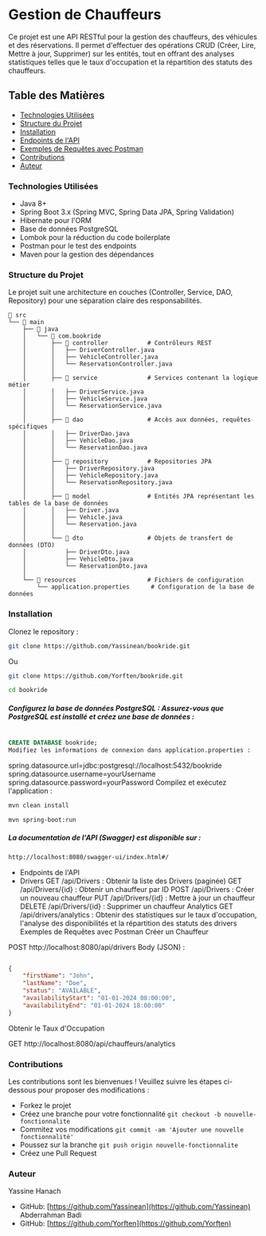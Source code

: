 # Gestion de Chauffeurs

Ce projet est une API RESTful pour la gestion des chauffeurs, des véhicules et des réservations. Il permet d'effectuer des opérations CRUD (Créer, Lire, Mettre à jour, Supprimer) sur les entités, tout en offrant des analyses statistiques telles que le taux d'occupation et la répartition des statuts des chauffeurs.

## Table des Matières

- [Technologies Utilisées](#technologies-utilisées)
- [Structure du Projet](#structure-du-projet)
- [Installation](#installation)
- [Endpoints de l'API](#endpoints-de-lapi)
- [Exemples de Requêtes avec Postman](#exemples-de-requêtes-avec-postman)
- [Contributions](#contributions)
- [Auteur](#auteur)

### Technologies Utilisées

- Java 8+
- Spring Boot 3.x (Spring MVC, Spring Data JPA, Spring Validation)
- Hibernate pour l'ORM
- Base de données PostgreSQL
- Lombok pour la réduction du code boilerplate
- Postman pour le test des endpoints
- Maven pour la gestion des dépendances

### Structure du Projet

Le projet suit une architecture en couches (Controller, Service, DAO, Repository) pour une séparation claire des responsabilités.
```
📂 src
└── 📂 main
    ├── 📂 java
    │   └── 📂 com.bookride
    │       ├── 📂 controller           # Contrôleurs REST
    │       │   ├── DriverController.java
    │       │   ├── VehicleController.java
    │       │   └── ReservationController.java
    │       │
    │       ├── 📂 service              # Services contenant la logique métier
    │       │   ├── DriverService.java
    │       │   ├── VehicleService.java
    │       │   └── ReservationService.java
    │       │
    │       ├── 📂 dao                  # Accès aux données, requêtes spécifiques
    │       │   ├── DriverDao.java
    │       │   ├── VehicleDao.java
    │       │   └── ReservationDao.java
    │       │
    │       ├── 📂 repository           # Repositories JPA
    │       │   ├── DriverRepository.java
    │       │   ├── VehicleRepository.java
    │       │   └── ReservationRepository.java
    │       │
    │       ├── 📂 model                # Entités JPA représentant les tables de la base de données
    │       │   ├── Driver.java
    │       │   ├── Vehicle.java
    │       │   └── Reservation.java
    │       │
    │       └── 📂 dto                  # Objets de transfert de données (DTO)
    │           ├── DriverDto.java
    │           ├── VehicleDto.java
    │           └── ReservationDto.java
    │
    └── 📂 resources                    # Fichiers de configuration
        └── application.properties      # Configuration de la base de données
```

### Installation

Clonez le repository :

```bash
git clone https://github.com/Yassinean/bookride.git
```
Ou 
```bash
git clone https://github.com/Yorften/bookride.git
```
```bash
cd bookride
```
##### Configurez la base de données PostgreSQL : Assurez-vous que PostgreSQL est installé et créez une base de données :

```sql

CREATE DATABASE bookride;
Modifiez les informations de connexion dans application.properties :

```
spring.datasource.url=jdbc:postgresql://localhost:5432/bookride
spring.datasource.username=yourUsername
spring.datasource.password=yourPassword
Compilez et exécutez l'application :

```bash
mvn clean install
```
```bash
mvn spring-boot:run
```
##### La documentation de l'API (Swagger) est disponible sur :

```bash
http://localhost:8080/swagger-ui/index.html#/
```
- Endpoints de l'API
- Drivers
GET /api/Drivers : Obtenir la liste des Drivers (paginée)
GET /api/Drivers/{id} : Obtenir un chauffeur par ID
POST /api/Drivers : Créer un nouveau chauffeur
PUT /api/Drivers/{id} : Mettre à jour un chauffeur
DELETE /api/Drivers/{id} : Supprimer un chauffeur
Analytics
GET /api/drivers/analytics : Obtenir des statistiques sur le taux d'occupation, l'analyse des disponibilités et la répartition des statuts des drivers
Exemples de Requêtes avec Postman
Créer un Chauffeur

POST http://localhost:8080/api/drivers
Body (JSON) :
```json

{
    "firstName": "John",
    "lastName": "Doe",
    "status": "AVAILABLE",
    "availabilityStart": "01-01-2024 08:00:00",
    "availabilityEnd": "01-01-2024 18:00:00"
}
```
Obtenir le Taux d'Occupation

GET http://localhost:8080/api/chauffeurs/analytics

### Contributions
Les contributions sont les bienvenues ! Veuillez suivre les étapes ci-dessous pour proposer des modifications :

- Forkez le projet
- Créez une branche pour votre fonctionnalité ``git checkout -b nouvelle-fonctionnalite``
- Commitez vos modifications ``git commit -am 'Ajouter une nouvelle fonctionnalité'``
- Poussez sur la branche ```git push origin nouvelle-fonctionnalite```
- Créez une Pull Request
### Auteur

Yassine Hanach
- GitHub: [https://github.com/Yassinean](https://github.com/Yassinean)
Abderrahman Badi
- GitHub: [https://github.com/Yorften](https://github.com/Yorften)
